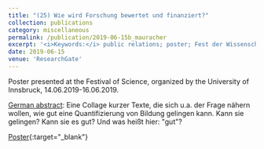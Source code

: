 ```yaml
---
title: "(25) Wie wird Forschung bewertet und finanziert?"
collection: publications
category: miscellaneous
permalink: /publication/2019-06-15b_mauracher
excerpt: '<i>Keywords:</i> public relations; poster; Fest der Wissenschaft (Festival of Science), University of Innsbruck; 14.06.2019-16.06.2019'
date: 2019-06-15
venue: 'ResearchGate'
---
```


Poster presented at the Festival of Science, organized by the University of Innsbruck, 14.06.2019-16.06.2019.

<u>German abstract</u>: Eine Collage kurzer Texte, die sich u.a. der Frage nähern wollen, wie gut eine Quantifizierung von Bildung gelingen kann. Kann sie gelingen? Kann sie es gut? Und was heißt hier: "gut"?

[Poster](https://doi.org/10.13140/RG.2.2.11816.44803){:target="_blank"}